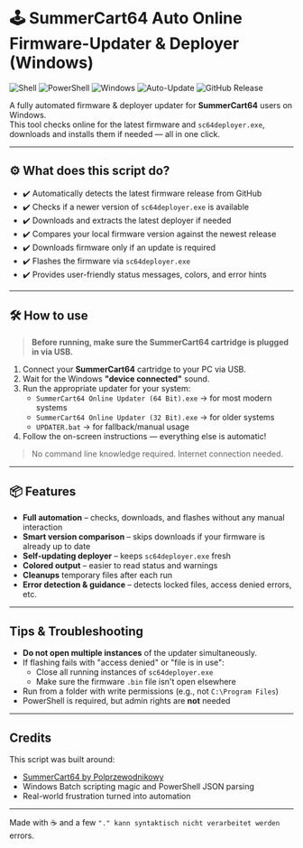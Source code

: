 # 🕹️ SummerCart64 Auto Online Firmware-Updater & Deployer (Windows)

![Shell](https://img.shields.io/badge/Shell-Batch-blue)
![PowerShell](https://img.shields.io/badge/PowerShell-%F0%9F%94%A5-lightblue)
![Windows](https://img.shields.io/badge/Platform-Windows-0078D6?logo=windows&logoColor=white)
![Auto-Update](https://img.shields.io/badge/Feature-Auto--Updater-brightgreen)
![GitHub Release](https://img.shields.io/github/v/release/Chrisser73/summercard64-online-auto-flasher?label=Latest%20Release)

A fully automated firmware & deployer updater for **SummerCart64** users on Windows.  
This tool checks online for the latest firmware and `sc64deployer.exe`, downloads and installs them if needed — all in one click.

---

## ⚙️ What does this script do?

- ✔️ Automatically detects the latest firmware release from GitHub
- ✔️ Checks if a newer version of `sc64deployer.exe` is available
- ✔️ Downloads and extracts the latest deployer if needed
- ✔️ Compares your local firmware version against the newest release
- ✔️ Downloads firmware only if an update is required
- ✔️ Flashes the firmware via `sc64deployer.exe`
- ✔️ Provides user-friendly status messages, colors, and error hints

---

## 🛠️ How to use

> **Before running, make sure the SummerCart64 cartridge is plugged in via USB.**

1. Connect your **SummerCart64** cartridge to your PC via USB.
2. Wait for the Windows **"device connected"** sound.
3. Run the appropriate updater for your system:
   - `SummerCart64 Online Updater (64 Bit).exe` → for most modern systems
   - `SummerCart64 Online Updater (32 Bit).exe` → for older systems
   - `UPDATER.bat` → for fallback/manual usage
4. Follow the on-screen instructions — everything else is automatic!

> No command line knowledge required. Internet connection needed.

---

## 📦 Features

- **Full automation** – checks, downloads, and flashes without any manual interaction
- **Smart version comparison** – skips downloads if your firmware is already up to date
- **Self-updating deployer** – keeps `sc64deployer.exe` fresh
- **Colored output** – easier to read status and warnings
- **Cleanups** temporary files after each run
- **Error detection & guidance** – detects locked files, access denied errors, etc.

---

## Tips & Troubleshooting

- **Do not open multiple instances** of the updater simultaneously.
- If flashing fails with "access denied" or "file is in use":
  - Close all running instances of `sc64deployer.exe`
  - Make sure the firmware `.bin` file isn't open elsewhere
- Run from a folder with write permissions (e.g., not `C:\Program Files`)
- PowerShell is required, but admin rights are **not** needed

---

## Credits

This script was built around:

- [SummerCart64 by Polprzewodnikowy](https://github.com/Polprzewodnikowy/SummerCart64)
- Windows Batch scripting magic and PowerShell JSON parsing
- Real-world frustration turned into automation

---

Made with ☕ and a few `"." kann syntaktisch nicht verarbeitet werden` errors.
